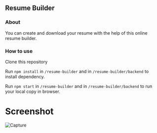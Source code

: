 ## Resume Builder

### About

You can create and download your resume with the help of this online resume builder. 

### How to use

Clone this repository

Run `npm install` in `/resume-builder` and in `/resume-builder/backend` to install dependency.

Run `npm start` in `/resume-builder` and in `/resume-builder/backend` to run your local copy in browser.

# Screenshot

![Capture](https://user-images.githubusercontent.com/55572863/227252794-c893d0dc-6219-4ee6-8a2c-af75015da062.PNG)
